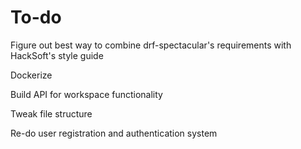 # To-do

Figure out best way to combine drf-spectacular's requirements with HackSoft's style guide

Dockerize

Build API for workspace functionality

Tweak file structure

Re-do user registration and authentication system